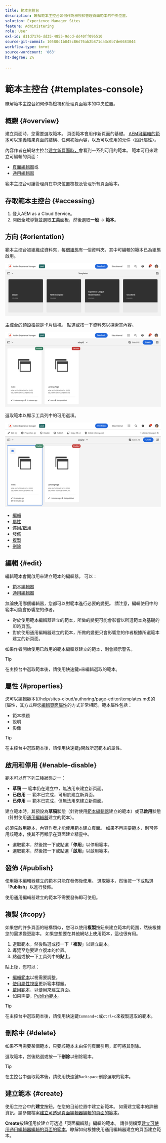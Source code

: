 ```yaml
---
title: 範本主控台
description: 瞭解範本主控台如何作為檢視和管理頁面範本的中央位置。
solution: Experience Manager Sites
feature: Administering
role: User
exl-id: d11d7176-dd35-4855-9dcd-dd40ff096510
source-git-commit: 10580c1b045c86d76ab2b871ca3c0b7de6683044
workflow-type: tm+mt
source-wordcount: '863'
ht-degree: 2%

---
```


# 範本主控台 {#templates-console}

瞭解範本主控台如何作為檢視和管理頁面範本的中央位置。

## 概觀 {#overview}

建立頁面時，您需要選取範本。 頁面範本會用作新頁面的基礎。 [AEM可編輯的範本](/help/implementing/developing/components/templates.md)可以定義結果頁面的結構、任何初始內容，以及可以使用的元件（設計屬性）。

內容作者在網站主控台[建立新頁面時，](/help/sites-cloud/authoring/sites-console/creating-pages.md)會看到一系列可用的範本。 範本可用來建立可編輯的頁面：

* [頁面編輯器](/help/sites-cloud/authoring/page-editor/templates.md)或
* [通用編輯器](/help/sites-cloud/authoring/universal-editor/templates.md)

範本主控台可讓管理員在中央位置檢視及管理所有頁面範本。

## 存取範本主控台 {#accessing}

1. 登入AEM as a Cloud Service。
1. 開啟全域導覽並選取&#x200B;**工具**&#x200B;面板，然後選取&#x200B;**一般** -> **範本**。

## 方向 {#orientation}

範本主控台被組織成資料夾，每個[組態](/help/implementing/developing/introduction/configurations.md)有一個資料夾，其中可編輯的範本已為組態啟用。

![範本主控台](assets/templates-console/templates-console.png)

[主控台的預設檢視](/help/sites-cloud/authoring/quick-start.md)是卡片檢視。 點選或按一下資料夾以探索其內容。

![範本主控台中範本資料夾的內容](assets/templates-console/templates-console-templates.png)

選取範本以顯示工具列中的可用選項。

![範本主控台工具列](assets/templates-console/templates-console-toolbar.png)

* [編輯](#edit-edit)
* [屬性](#properties)
* [停用/啟用](#enable-disable)
* [發佈](#publish)
* [複製](#copy)
* [刪除](#delete)

## 編輯 {#edit}

編輯範本會開啟用來建立範本的編輯器。 可以：

* [範本編輯器](/help/sites-cloud/authoring/page-editor/templates.md)
* [通用編輯器](/help/sites-cloud/authoring/universal-editor/templates.md)

無論使用哪個編輯器，您都可以對範本進行必要的變更。 請注意，編輯使用中的範本可能會影響您的作者。

* 對於使用範本編輯器建立的範本，所做的變更可能會影響以所選範本為基礎的即時頁面。
* 對於使用通用編輯器建立的範本，所做的變更只會影響您的作者根據所選範本建立的新頁面。

如果作者開始使用已啟用的範本編輯器建立的範本，則會顯示警告。

>[!TIP]
>
>在主控台中選取範本後，請使用快速鍵`e`來編輯選取的範本。

## 屬性 {#properties}

您可以編輯範本](/help/sites-cloud/authoring/page-editor/templates.md)的[屬性，其方式與您[編輯頁面屬性](/help/sites-cloud/authoring/sites-console/page-properties.md)的方式非常相同。範本屬性包括：

* 範本標題
* 說明
* 影像

>[!TIP]
>
>在主控台中選取範本後，請使用快速鍵`p`開啟所選範本的屬性。

## 啟用和停用 {#enable-disable}

範本可以有下列三種狀態之一：

* **草稿** — 範本仍在建立中，無法用來建立新頁面。
* **已啟用** — 範本已完成，可用於建立新頁面。
* **已停用** — 範本已完成，但無法用來建立新頁面。

建立範本時，其預設為&#x200B;**草稿**&#x200B;狀態（針對使用[範本編輯器](/help/sites-cloud/authoring/page-editor/templates.md)建立的範本）或&#x200B;**已啟用**&#x200B;狀態（針對使用[通用編輯器](/help/sites-cloud/authoring/universal-editor/templates.md)建立的範本）。

必須先啟用範本，內容作者才能使用範本建立頁面。 如果不再需要範本，則可停用該範本，使其不再顯示在頁面建立精靈中。

* 選取範本，然後按一下或點選「**停用**」以停用範本。
* 選取範本，然後按一下或點選「**啟用**」以啟用範本。

## 發佈 {#publish}

使用範本編輯器建立的範本只能在發佈後使用。 選取範本，然後按一下或點選「**Publish**」以進行發佈。

使用通用編輯器建立的範本不需要發佈即可使用。

## 複製 {#copy}

如果您的許多頁面的結構類似，您可以使用&#x200B;**複製**&#x200B;按鈕來建立範本的範圍，然後根據您的需求變更副本。 如果您想要在其他網站上使用範本，這也很有用。

1. 選取範本，然後點選或按一下「**複製**」以建立副本。
1. 導覽至您要建立復本的位置。
1. 點選或按一下工具列中的&#x200B;**貼上**。

貼上後，您可以：

* [編輯範本](#edit)以視需要調整。
* [使用屬性視窗](#properties)更新範本標題。
* [啟用範本](#enable-disable)，以便用來建立頁面。
* 如果需要，[Publish範本](#publish)。

>[!TIP]
>
>在主控台中選取範本後，請使用快速鍵`Command+c`或`ctrl+c`來複製選取的範本。

## 刪除中 {#delete}

如果不再需要某個範本，只要該範本未由任何頁面引用，即可將其刪除。

選取範本，然後點選或按一下&#x200B;**刪除**&#x200B;以刪除範本。

>[!TIP]
>
>在主控台中選取範本後，請使用快速鍵`Backspace`刪除選取的範本。

## 建立範本 {#create}

使用主控台中的&#x200B;**建立**&#x200B;按鈕，在您的目前位置中建立新範本。 如需建立範本的詳細資訊，請參閱檔案[建立可透過頁面編輯器編輯的頁面的範本](/help/sites-cloud/authoring/page-editor/templates.md)。

**Create**&#x200B;按鈕僅用於建立可透過「頁面編輯器」編輯的範本。 請參閱檔案[建立可使用通用編輯器編輯的頁面的範本](/help/sites-cloud/authoring/universal-editor/templates.md)，瞭解如何根據使用通用編輯器建立的頁面建立範本。
